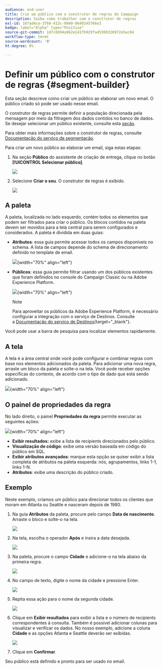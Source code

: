```yaml
---
audience: end-user
title: Crie um público com o construtor de regras do Campaign
description: Saiba como trabalhar com o construtor de regras
exl-id: 167ad4ce-3760-413c-9949-9649245766e3
badge: label="Alpha" type="Positive"
source-git-commit: 1d7c6b94a962e141fb929fa45369326972e5ac04
workflow-type: tm+mt
source-wordcount: '0'
ht-degree: 0%

---
```


# Definir um público com o construtor de regras {#segment-builder}

Esta seção descreve como criar um público ao elaborar um novo email. O público criado só pode ser usado nesse email.

O construtor de regras permite definir a população direcionada pela mensagem por meio da filtragem dos dados contidos no banco de dados. Se desejar selecionar um público existente, consulte esta [seção](add-audience.md).

Para obter mais informações sobre o construtor de regras, consulte [Documentação do serviço de segmentação](https://experienceleague.adobe.com/docs/experience-platform/segmentation/ui/segment-builder.html?lang=pt-br).

Para criar um novo público ao elaborar um email, siga estas etapas:

1. Na seção **Público** do assistente de criação de entrega, clique no botão **[!UICONTROL Selecionar público]**.

   ![](assets/segment-builder0.png)

1. Selecione **Criar o seu**. O construtor de regras é exibido.

   ![](assets/segment-builder.png)

## A paleta

A paleta, localizada no lado esquerdo, contém todos os elementos que podem ser filtrados para criar o público. Os blocos contidos na paleta devem ser movidos para a tela central para serem configurados e considerados. A paleta é dividida em duas guias:

* **Atributos**: essa guia permite acessar todos os campos disponíveis no schema. A lista de campos depende do schema de direcionamento definido no template de email.

   ![](assets/segment-builder2.png){width="70%" align="left"}

* **Públicos**: essa guia permite filtrar usando um dos públicos existentes que foram definidos no console do Campaign Classic ou na Adobe Experience Platform.

   ![](assets/segment-builder3.png){width="70%" align="left"}

   >[!NOTE]
   >
   >Para aproveitar os públicos da Adobe Experience Platform, é necessário configurar a integração com o serviço de Destinos. Consulte a [Documentação do serviço de Destinos](https://experienceleague.adobe.com/docs/experience-platform/destinations/home.html?lang=pt-BR){target="_blank"}.

Você pode usar a barra de pesquisa para localizar elementos rapidamente.

## A tela

A tela é a área central onde você pode configurar e combinar regras com base nos elementos adicionados da paleta. Para adicionar uma nova regra, arraste um bloco da paleta e solte-o na tela. Você pode receber opções específicas do contexto, de acordo com o tipo de dado que está sendo adicionado.

![](assets/segment-builder4.png){width="70%" align="left"}

## O painel de propriedades da regra

No lado direito, o painel **Propriedades da regra** permite executar as seguintes ações:

![](assets/segment-builder5.png){width="70%" align="left"}

* **Exibir resultados:** exibe a lista de recipients direcionados pelo público.
* **Visualização de código**: exibe uma versão baseada em código do público em SQL.
* **Exibir atributos avançados**: marque esta opção se quiser exibir a lista completa de atributos na paleta esquerda: nós, agrupamentos, links 1-1, links 1-N.
* **Atributos**: exibe uma descrição do público criado.

## Exemplo

Neste exemplo, criamos um público para direcionar todos os clientes que moram em Atlanta ou Seattle e nasceram depois de 1980.

1. Na guia **Atributos** da paleta, procure pelo campo **Data de nascimento**. Arraste o bloco e solte-o na tela.

   ![](assets/segment-builder6.png)

1. Na tela, escolha o operador **Após** e insira a data desejada.

   ![](assets/segment-builder7.png)

1. Na paleta, procure o campo **Cidade** e adicione-o na tela abaixo da primeira regra.

   ![](assets/segment-builder8.png)

1. No campo de texto, digite o nome da cidade e pressione Enter.

   ![](assets/segment-builder9.png)

1. Repita essa ação para o nome da segunda cidade.

   ![](assets/segment-builder10.png)

1. Clique em **Exibir resultados** para exibir a lista e o número de recipients correspondentes à consulta. Também é possível adicionar colunas para visualizar e verificar os dados. No nosso exemplo, adicione a coluna **Cidade** e as opções Atlanta e Seattle deverão ser exibidas.

   ![](assets/segment-builder11.png)

1. Clique em **Confirmar**.

Seu público está definido e pronto para ser usado no email.